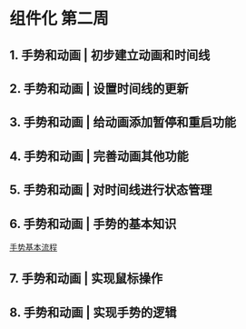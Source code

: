 # 组件化 第二周

## 1. 手势和动画 | 初步建立动画和时间线

## 2. 手势和动画 | 设置时间线的更新

## 3. 手势和动画 | 给动画添加暂停和重启功能

## 4. 手势和动画 | 完善动画其他功能

## 5. 手势和动画 | 对时间线进行状态管理

## 6. 手势和动画 | 手势的基本知识

[手势基本流程](https://www.yuque.com/zuimeideshiguang-myh9b/inaixy/elv680)

## 7. 手势和动画 | 实现鼠标操作

## 8. 手势和动画 | 实现手势的逻辑
